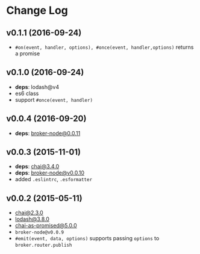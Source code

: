 # Change Log

## v0.1.1 (2016-09-24)
* `#on(event, handler, options), #once(event, handler,options)` returns a promise

## v0.1.0 (2016-09-24)
* **deps**: lodash@v4
* es6 class
* support `#once(event, handler)`

## v0.0.4 (2016-09-20)
* **deps**: broker-node@0.0.11

## v0.0.3 (2015-11-01)
* **deps**: chai@3.4.0
* **deps**: broker-node@v0.0.10
* added `.eslintrc`, `.esformatter`

## v0.0.2 (2015-05-11)
* chai@2.3.0
* lodash@3.8.0
* chai-as-promised@5.0.0
* `broker-node@v0.0.9`
* `#emit(event, data, options)` supports passing `options` to `broker.router.publish`
